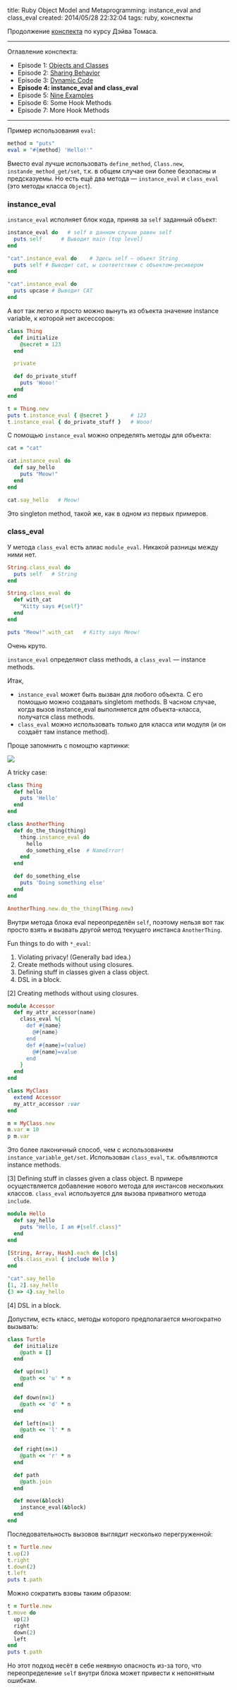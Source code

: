 title: Ruby Object Model and Metaprogramming: instance_eval and class_eval
created: 2014/05/28 22:32:04
tags: ruby, конспекты

Продолжение [конспекта](/2014/05/26/ruby-metaprogramming-1.html) по курсу Дэйва Томаса.

---

Оглавление конспекта:

- Episode 1: [Objects and Classes](/2014/05/26/ruby-metaprogramming-1.html)
- Episode 2: [Sharing Behavior](/2014/05/26/ruby-metaprogramming-2.html)
- Episode 3: [Dynamic Code](/2014/05/28/ruby-metaprogramming-3.html)
- **Episode 4: instance_eval and class_eval**
- Episode 5: [Nine Examples](/2014/05/28/ruby-metaprogramming-5.html)
- Episode 6: Some Hook Methods
- Episode 7: More Hook Methods

---

Пример использования `eval`:

~~~ ruby
method = "puts"
eval = "#{method} 'Hello!'"
~~~

Вместо eval лучше использовать `define_method`, `Class.new`, `instande_method_get/set`, т.к. в общем случае они более безопасны и предсказуемы. Но есть ещё два метода — `instance_eval` и `class_eval` (это методы класса `Object`).

### instance_eval

`instance_eval` исполняет блок кода, приняв за `self` заданный объект:

~~~ ruby
instance_eval do   # self в данном случае равен self
  puts self      # Выводит main (top level)
end

"cat".instance_eval do    # Здесь self — объект String
  puts self # Выводит cat, ы соответствии с объектом-ресивером
end

"cat".instance_eval do
  puts upcase # Выводит CAT
end
~~~~

А вот так легко и просто можно вынуть из объекта значение instance variable, к которой нет аксессоров:

~~~ ruby
class Thing
  def initialize
    @secret = 123
  end

  private

  def do_private_stuff
  	puts 'Wooo!'
  end
end

t = Thing.new
puts t.instance_eval { @secret }       # 123
t.instance_eval { do_private_stuff }   # Wooo!
~~~~

С помощью `instance_eval` можно определять методы для объекта:

~~~ ruby
cat = "cat"

cat.instance_eval do
  def say_hello
    puts "Meow!"
  end
end

cat.say_hello   # Meow!
~~~~

Это singleton method, такой же, как в одном из первых примеров.


### class_eval

У метода `class_eval` есть алиас `module_eval`. Никакой разницы между ними нет.

~~~ ruby
String.class_eval do
  puts self   # String
end

String.class_eval do
  def with_cat
    "Kitty says #{self}"
  end
end

puts "Meow!".with_cat   # Kitty says Meow!
~~~

Очень круто.

`instance_eval` определяют class methods, а `class_eval` — instance methods.

Итак,

- `instance_eval` может быть вызван для любого объекта. С его помощью можно создавать singletom methods. В часном случае, когда вызов instance_eval выполняется для объекта-класса, получатся class methods.
- `class_eval` можно использовать только для класса или модуля (и он создаёт там instance method).

Проще запомнить с помощтю картинки:

![](http://sh.drafts.cc/6v.jpg)

A tricky case:

~~~ ruby
class Thing
  def hello
    puts 'Hello'
  end
end

class AnotherThing
  def do_the_thing(thing)
    thing.instance_eval do
      hello
      do_something_else  # NameError!
    end
  end

  def do_something_else
    puts 'Doing something else'
  end
end

AnotherThing.new.do_the_thing(Thing.new)
~~~

Внутри метода блока eval переопределён `self`, поэтому нельзя вот так просто взять и вызвать другой метод текущего инстанса `AnotherThing`.

Fun things to do with `*_eval`:

1. Violating privacy! (Generally bad idea.)
2. Create methods without using closures.
3. Defining stuff in classes given a class object.
4. DSL in a block.


[2] Creating methods without using closures.

~~~ ruby
module Accessor
  def my_attr_accessor(name)
    class_eval %{
      def #{name}
        @#{name}
      end
      def #{name}=(value)
        @#{name}=value
      end
    }
  end
end

class MyClass
  extend Accessor
  my_attr_accessor :var
end

m = MyClass.new
m.var = 10
p m.var
~~~

Это более лаконичный способ, чем с использованием `instance_variable_get/set`. Использован `class_eval`, т.к. объявляются instance methods.

[3] Defining stuff in classes given a class object. В примере осуществляется добавление нового метода для инстансов нескольких классов. `class_eval` используется для вызова приватного метода `include`.

~~~ ruby
module Hello
  def say_hello
    puts "Hello, I am #{self.class}"
  end
end

[String, Array, Hash].each do |cls|
  cls.class_eval { include Hello }
end

"cat".say_hello
[1, 2].say_hello
{3 => 4}.say_hello
~~~

[4] DSL in a block.

Допустим, есть класс, методы которого предполагается многократно вызывать:

~~~ ruby
class Turtle
  def initialize
    @path = []
  end

  def up(n=1)
    @path << 'u' * n
  end

  def down(n=1)
    @path << 'd' * n
  end

  def left(n=1)
    @path << 'l' * n
  end

  def right(n=1)
    @path << 'r' * n
  end

  def path
    @path.join
  end

  def move(&block)
    instance_eval(&block)
  end
end
~~~

Последовательность вызовов выглядит несколько перегруженной:

~~~ ruby
t = Turtle.new
t.up(2)
t.right
t.down(2)
t.left
puts t.path
~~~

Можно сократить взовы таким образом:

~~~ ruby
t = Turtle.new
t.move do
  up(2)
  right
  down(2)
  left
end
puts t.path
~~~

Но этот подход несёт в себе неявную опасность из-за того, что переопределение `self` внутри блока может привести к непонятным ошибкам.
